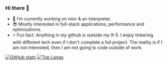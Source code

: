 ### Hi there 👋
- 🔭 I’m currently working on mixr & an interpreter.
- :sunglasses: Mostly interested in full-stack applications, performance and optimizations.
- ⚡ Fun fact: Anything in my github is outside my 9-5. I enjoy tinkering with different tech even if I don't complete a full project. The reality is if I am not interested, then I am not going to code outside of work.


[![GitHub stats](https://github-readme-stats.vercel.app/api?username=acyanes)](https://github.com/acyanes/github-readme-stats)
[![Top Langs](https://github-readme-stats.vercel.app/api/top-langs/?username=acyanes&layout=compact)](https://github.com/acyanes/github-readme-stats)


<!--
**acyanes/acyanes** is a ✨ _special_ ✨ repository because its `README.md` (this file) appears on your GitHub profile.

Here are some ideas to get you started:

- 🔭 I’m currently working on ...
- 🌱 I’m currently learning ...
- 👯 I’m looking to collaborate on ...
- 🤔 I’m looking for help with ...
- 💬 Ask me about ...
- 📫 How to reach me: ...
- 😄 Pronouns: ...
- ⚡ Fun fact: ...
-->
